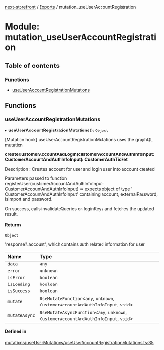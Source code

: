 [next-storefront](../README.md) / [Exports](../modules.md) / mutation_useUserAccountRegistration

# Module: mutation_useUserAccountRegistration

## Table of contents

### Functions

- [useUserAccountRegistrationMutations](mutation_useUserAccountRegistration.md#useuseraccountregistrationmutations)

## Functions

### useUserAccountRegistrationMutations

▸ **useUserAccountRegistrationMutations**(): `Object`

[Mutation hook] useUserAccountRegistrationMutations uses the graphQL mutation

<b>createCustomerAccountAndLogin(customerAccountAndAuthInfoInput: CustomerAccountAndAuthInfoInput): CustomerAuthTicket</b>

Description : Creates account for user and logIn user into account created

Parameters passed to function registerUser(customerAccountAndAuthInfoInput: CustomerAccountAndAuthInfoInput) => expects object of type ' CustomerAccountAndAuthInfoInput' containing account, externalPassword, isImport and password.

On success, calls invalidateQueries on loginKeys and fetches the updated result.

#### Returns

`Object`

'response?.account', which contains auth related information for user

| Name          | Type                                                                                   |
| :------------ | :------------------------------------------------------------------------------------- |
| `data`        | `any`                                                                                  |
| `error`       | `unknown`                                                                              |
| `isError`     | `boolean`                                                                              |
| `isLoading`   | `boolean`                                                                              |
| `isSuccess`   | `boolean`                                                                              |
| `mutate`      | `UseMutateFunction`<`any`, `unknown`, `CustomerAccountAndAuthInfoInput`, `void`\>      |
| `mutateAsync` | `UseMutateAsyncFunction`<`any`, `unknown`, `CustomerAccountAndAuthInfoInput`, `void`\> |

#### Defined in

[mutations/useUserMutations/useUserAccountRegistrationMutations.ts:35](https://github.com/KiboSoftware/nextjs-storefront/blob/98414f4/hooks/mutations/useUserMutations/useUserAccountRegistrationMutations.ts#L35)
